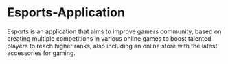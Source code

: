 # Esports-Application
Esports is an application that aims to improve gamers community, based on creating multiple competitions in various online games to boost talented players to reach higher ranks, also including an online store with the latest accessories for gaming.

